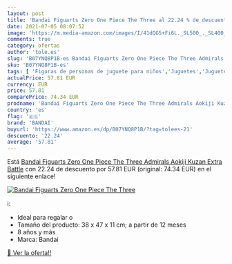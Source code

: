 ```yaml
---
layout: post
title: 'Bandai Figuarts Zero One Piece The Three al 22.24 % de descuento'
date: 2021-07-05 08:07:52
image: 'https://m.media-amazon.com/images/I/41dQG5+Fi6L._SL500_._SL400_.jpg'
comments: true
category: ofertas
author: 'tole.es'
slug: 'B07YNQ8P1B-es Bandai Figuarts Zero One Piece The Three Admirals Aokiji...'
sku: 'B07YNQ8P1B-es'
tags: [ 'Figuras de personas de juguete para niños','Juguetes','Juguetes y juegos','Muñecos y figuras','bandai', ]
actualPrice: 57.81 EUR
currency: EUR
price: 57.81
comparePrice: 74.34 EUR
prodname: 'Bandai Figuarts Zero One Piece The Three Admirals Aokiji Kuzan Extra Battle'
country: 'es'
flag: '🇪🇸'
brand: 'BANDAI'
buyurl: 'https://www.amazon.es/dp/B07YNQ8P1B/?tag=tolees-21'
descuento: '22.24'
average: '57.81'
---
```


Está [Bandai Figuarts Zero One Piece The Three Admirals Aokiji Kuzan Extra Battle](https://www.amazon.es/dp/B07YNQ8P1B/?tag=tolees-21) con 22.24 de descuento por 57.81 EUR (original: 74.34 EUR) en el siguiente enlace!

[![Bandai Figuarts Zero One Piece The Three](https://m.media-amazon.com/images/I/41dQG5+Fi6L._SL500_._SL400_.jpg)](https://www.amazon.es/dp/B07YNQ8P1B/?tag=tolees-21)

ℹ️:

- Ideal para regalar o
- Tamaño del producto: 38 x 47 x 11 cm; a partir de 12 meses
- 8 años y más
- Marca: Bandai

[🛒 Ver la oferta!!](https://www.amazon.es/dp/B07YNQ8P1B/?tag=tolees-21)
